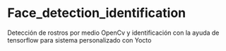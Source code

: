 # Face_detection_identification
Detección de rostros por medio OpenCv y identificación con la ayuda de tensorflow para sistema personalizado con Yocto
